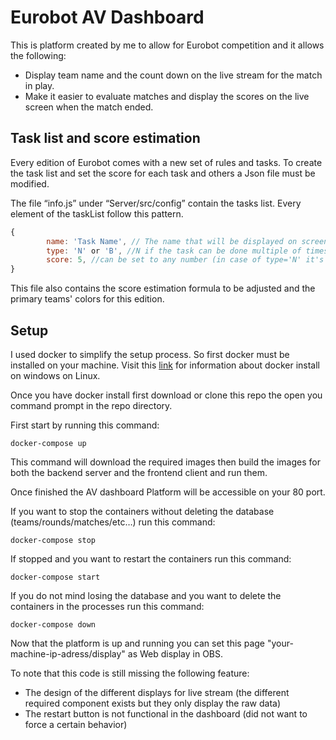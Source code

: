 # Eurobot AV Dashboard

This is platform created by me to allow for Eurobot competition and it allows the following:

- Display team name and the count down on the live stream for the match in play.
- Make it easier to evaluate matches and display the scores on the live screen when the match ended.

## Task list and score estimation

Every edition of Eurobot comes with a new set of rules and tasks. To create the task list and set the score for each task and others a Json file must be modified.

The file “info.js” under “Server/src/config” contain the tasks list. Every element of the taskList follow this pattern.

```js
{
        name: 'Task Name', // The name that will be displayed on screen.
        type: 'N' or 'B', //N if the task can be done multiple of times and B if it is a binary condition.
        score: 5, //can be set to any number (in case of type='N' it's the score of a single instance)
}
```

This file also contains the score estimation formula to be adjusted and the primary teams' colors for this edition.

## Setup

I used docker to simplify the setup process. So first docker must be installed on your machine. Visit this [link](https://docs.docker.com/desktop/) for information about docker install on windows on Linux.

Once you have docker install first download or clone this repo the open you command prompt in the repo directory.

First start by running this command:

```
docker-compose up
```

This command will download the required images then build the images for both the backend server and the frontend client and run them.

Once finished the AV dashboard Platform will be accessible on your 80 port.

If you want to stop the containers without deleting the database (teams/rounds/matches/etc…) run this command:

```
docker-compose stop
```

If stopped and you want to restart the containers run this command:

```
docker-compose start
```

If you do not mind losing the database and you want to delete the containers in the processes run this command:

```
docker-compose down
```

Now that the platform is up and running you can set this page "your-machine-ip-adress/display" as Web display in OBS.

To note that this code is still missing the following feature:

- The design of the different displays for live stream (the different required component exists but they only display the raw data)
- The restart button is not functional in the dashboard (did not want to force a certain behavior)
